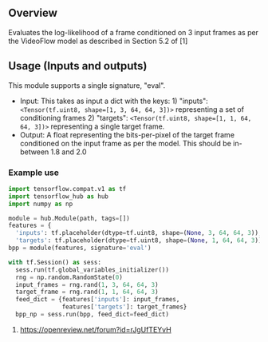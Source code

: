 ## Overview

Evaluates the log-likelihood of a frame conditioned on 3 input frames as per the
VideoFlow model as described in Section 5.2 of [1]

## Usage (Inputs and outputs)

This module supports a single signature, "eval".

*   Input: This takes as input a dict with the keys: 1) "inputs":
    `<Tensor(tf.uint8, shape=[1, 3, 64, 64, 3])>` representing a set of
    conditioning frames 2) "targets": `<Tensor(tf.uint8, shape=[1, 1, 64, 64,
    3])>` representing a single target frame.
*   Output: A float representing the bits-per-pixel of the target frame
    conditioned on the input frame as per the model. This should be in-between
    1.8 and 2.0

### Example use

```python
import tensorflow.compat.v1 as tf
import tensorflow_hub as hub
import numpy as np

module = hub.Module(path, tags=[])
features = {
  'inputs': tf.placeholder(dtype=tf.uint8, shape=(None, 3, 64, 64, 3)),
  'targets': tf.placeholder(dtype=tf.uint8, shape=(None, 1, 64, 64, 3))}
bpp = module(features, signature='eval')

with tf.Session() as sess:
  sess.run(tf.global_variables_initializer())
  rng = np.random.RandomState(0)
  input_frames = rng.rand(1, 3, 64, 64, 3)
  target_frame = rng.rand(1, 1, 64, 64, 3)
  feed_dict = {features['inputs']: input_frames,
               features['targets']: target_frames}
  bpp_np = sess.run(bpp, feed_dict=feed_dict)
```

1.  https://openreview.net/forum?id=rJgUfTEYvH
